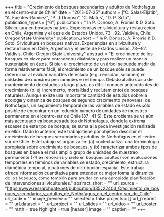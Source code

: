 +++
title = "Crecimiento de bosques secundarios y adultos	de Nothofagus en el centro-sur de Chile"
date = "2018-07-25"
authors = ["C. Salas-Eljatib", "A. Fuentes-Ramirez", "P. J. Donoso", "C. Matus", "D. P. Soto"]
publication_types = ["6"]
publication = " In P. Donoso, A. Promis & D. Soto: Silvicultura en bosques nativos. Experiencias en silvicultura y restauracion en Chile, Argentina y el oeste de Estados Unidos.  73--92. Valdivia, Chile: Oregon State University"
publication_short = " In P. Donoso, A. Promis & D. Soto: Silvicultura en bosques nativos. Experiencias en silvicultura y restauracion en Chile, Argentina y el oeste de Estados Unidos.  73--92. Valdivia, Chile: Oregon State University"
abstract = "El crecimiento de los bosques es clave para entender su dinámica y para realizar un manejo sustentable en éstos. Si bien el crecimiento de un árbol se puede medir de forma relativamente fácil, el crecimiento de un bosque sólo se puede determinar al evaluar variables de estado (e.g. densidad, volumen) en unidades de muestreo permanentes en el tiempo. Debido al alto costo de mantenimiento de estudios a largo plazo, es difícil conocer antecedentes de crecimiento (p. ej. incremento, mortalidad y reclutamiento) de bosques naturales. Aunque existe una importante cantidad de estudios sobre la ecología y dinámica de bosques de segundo crecimiento (renovales) de Nothofagus, un seguimiento temporal de las variables de estado es sólo posible de encontrar en un reducido número de unidades de muestreo permanente en el centro-sur de Chile (37- 41 S). Este problema se ve aún más acentuado en bosques adultos de Nothofagus, donde la extrema escasez de este tipo de bosque, se suma a la poca investigación realizada en ellos. Dado lo anterior, este trabajo tiene por objetivo describir el crecimiento de bosques secundarios y adultos de Nothofagus en el centro-sur de Chile. Este trabajo se organiza en: (a) contextualizar una terminología apropiada sobre crecimiento de bosques, y (b) caracterizar ambos tipos de bosques en base a el más amplio grupo de unidades de muestreo permanente (74 en renovales y siete en bosques adultos) con evaluaciones temporales en términos de variables de estado, crecimiento, estructura diamétrica temporal, y patrones de distribución espacial. Este trabajo ofrece información cuantitativa para entender de mejor forma la dinámica de los bosques, como también para ayudar en una apropiada planificación de intervenciones silviculturales."
abstract_short = ""
url_source = "https://www.researchgate.net/publication/335222403_Crecimiento_de_bosques_secundarios_y_adultos_de_Nothofagus_en_el_centro-sur_de_Chile"
url_code = ""
image_preview = ""
selected = false
projects = []
url_preprint = ""
url_dataset = ""
url_project = ""
url_slides = ""
url_video = ""
url_poster = ""
math = true
highlight = true
[header]
image = ""
caption = ""
+++
